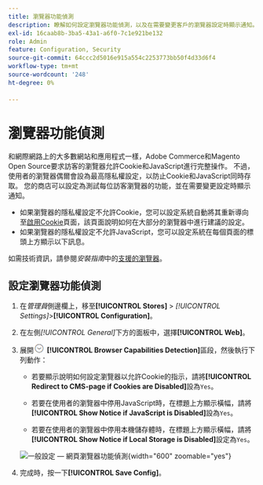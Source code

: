 ```yaml
---
title: 瀏覽器功能偵測
description: 瞭解如何設定瀏覽器功能偵測，以及在需要變更客戶的瀏覽器設定時顯示通知。
exl-id: 16caab8b-3ba5-43a1-a6f0-7c1e921be132
role: Admin
feature: Configuration, Security
source-git-commit: 64ccc2d5016e915a554c2253773bb50f4d33d6f4
workflow-type: tm+mt
source-wordcount: '248'
ht-degree: 0%

---
```


# 瀏覽器功能偵測

和網際網路上的大多數網站和應用程式一樣，Adobe Commerce和Magento Open Source要求訪客的瀏覽器允許Cookie和JavaScript進行完整操作。 不過，使用者的瀏覽器偶爾會設為最高隱私權設定，以防止Cookie和JavaScript同時存取。 您的商店可以設定為測試每位訪客瀏覽器的功能，並在需要變更設定時顯示通知。

- 如果瀏覽器的隱私權設定不允許Cookie，您可以設定系統自動將其重新導向至[啟用Cookie](../content-design/pages.md#enable-cookies)頁面，該頁面說明如何在大部分的瀏覽器中進行建議的設定。
- 如果瀏覽器的隱私權設定不允許JavaScript，您可以設定系統在每個頁面的標頭上方顯示以下訊息。

如需技術資訊，請參閱&#x200B;_安裝指南_&#x200B;中的[支援的瀏覽器](https://experienceleague.adobe.com/docs/commerce-operations/installation-guide/system-requirements.html#supported-browsers)。

## 設定瀏覽器功能偵測

1. 在&#x200B;_管理員_&#x200B;側邊欄上，移至&#x200B;**[!UICONTROL Stores]** > _[!UICONTROL Settings]_>**[!UICONTROL Configuration]**。

1. 在左側&#x200B;_[!UICONTROL General]_&#x200B;下方的面板中，選擇&#x200B;**[!UICONTROL Web]**。

1. 展開![展開選取器](../assets/icon-display-expand.png) **[!UICONTROL Browser Capabilities Detection]**&#x200B;區段，然後執行下列動作：

   - 若要顯示說明如何設定瀏覽器以允許Cookie的指示，請將&#x200B;**[!UICONTROL Redirect to CMS-page if Cookies are Disabled]**&#x200B;設為`Yes`。

   - 若要在使用者的瀏覽器中停用JavaScript時，在標題上方顯示橫幅，請將&#x200B;**[!UICONTROL Show Notice if JavaScript is Disabled]**&#x200B;設為`Yes`。

   - 若要在使用者的瀏覽器中停用本機儲存體時，在標題上方顯示橫幅，請將&#x200B;**[!UICONTROL Show Notice if Local Storage is Disabled]**&#x200B;設定為`Yes`。

   ![一般設定 — 網頁瀏覽器功能偵測](../configuration-reference/general/assets/web-browser-capabilities-detection.png){width="600" zoomable="yes"}

1. 完成時，按一下&#x200B;**[!UICONTROL Save Config]**。
